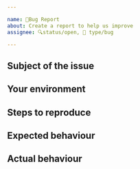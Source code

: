 ```yaml
---

name: 🐛Bug Report
about: Create a report to help us improve
assignee: 🔍status/open, 🐛 type/bug

---
```


## Subject of the issue
## Your environment
## Steps to reproduce
## Expected behaviour
## Actual behaviour
